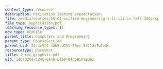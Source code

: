 ```yaml
---
content_type: resource
description: Recitation lecture presentation.
file: /media/courses/16-01-unified-engineering-i-ii-iii-iv-fall-2005-spring-2006/1dd1d28ec2466a4b6fa904db959190a1_2_rec_graphstr.pdf
file_type: application/pdf
learning_resource_types: []
ocw_type: OCWFile
parent_title: Computers and Programming
parent_type: CourseSection
parent_uid: 34c4c991-4bb5-d251-50ee-34713d7b7e3e
resourcetype: Document
title: 2_rec_graphstr.pdf
uid: 1dd1d28e-c246-6a4b-6fa9-04db959190a1
---
```


